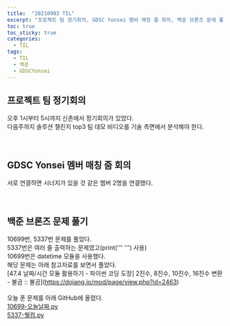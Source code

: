 ```yaml
---
title:  "20210903 TIL"
excerpt: "프로젝트 팀 정기회의, GDSC Yonsei 멤버 매칭 줌 회의, 백준 브론즈 문제 풀기(10699번, 5337번)"
toc: true
toc_sticky: true
categories:
  - TIL
tags:
  - TIL
  - 백준
  - GDSCYonsei
---
```


## 프로젝트 팀 정기회의
오후 1시부터 5시까지 신촌에서 정기회의가 있었다.  
다음주까지 솔루션 챌린지 top3 팀 데모 비디오를 기술 측면에서 분석해야 한다.  
<br>
<br>
## GDSC Yonsei 멤버 매칭 줌 회의
서로 연결하면 시너지가 있을 것 같은 멤버 2명을 연결했다.  
<br>
<br>
## 백준 브론즈 문제 풀기
10699번, 5337번 문제를 풀었다.  
5337번은 여러 줄 출력하는 문제였고(print(''' ''') 사용)  
10699번은 datetime 모듈을 사용했다.    
해당 문제는 아래 참고자료를 보면서 풀었다.  
[47.4 날짜/시간 모듈 활용하기 - 파이썬 코딩 도장] 2진수, 8진수, 10진수, 16진수 변환 - 불곰 :: 불곰](https://dojang.io/mod/page/view.php?id=2463)  
<br>
오늘 푼 문제를 아래 GitHub에 올렸다.  
[10699-오늘날짜.py](https://github.com/leeryeongsong/baekjoon-python3/blob/main/bronze-5/10699-%EC%98%A4%EB%8A%98%EB%82%A0%EC%A7%9C.py)  
[5337-웰컴.py](https://github.com/leeryeongsong/baekjoon-python3/blob/main/bronze-5/5337-%EC%9B%B0%EC%BB%B4.py)  
